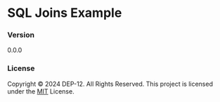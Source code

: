 # SQL Joins Example

### Version
0.0.0

### License
Copyright &copy; 2024 DEP-12. All Rights Reserved.
This project is licensed under the [MIT](LICENSE.txt) License.